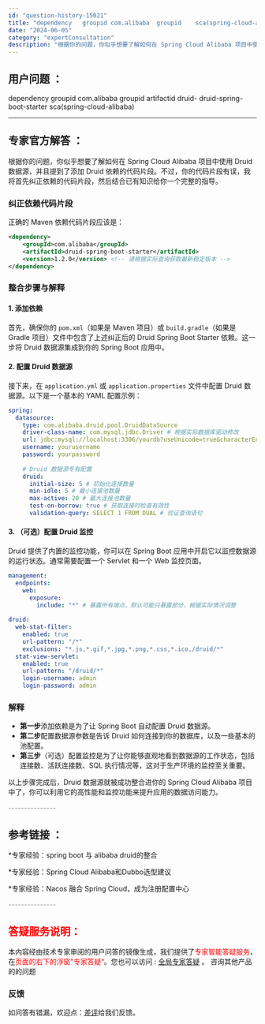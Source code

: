 ```yaml
---
id: "question-history-15021"
title: "dependency   groupid com.alibaba  groupid    sca(spring-cloud-alibaba)"
date: "2024-06-05"
category: "expertConsultation"
description: "根据你的问题，你似乎想要了解如何在 Spring Cloud Alibaba 项目中使用 Druid 数据源，并且提到了添加 Druid 依赖的代码片段。不过，你的代码片段有误，我将首先纠正依赖的代码片段，然后结合已有知识给你一个完整的指导。### 纠正依赖代码片段正确的 Maven 依赖代码片段应"
---
```


## 用户问题 ： 
 dependency   groupid com.alibaba  groupid   artifactid druid- druid-spring-boot-starter sca(spring-cloud-alibaba) 

---------------
## 专家官方解答 ：

根据你的问题，你似乎想要了解如何在 Spring Cloud Alibaba 项目中使用 Druid 数据源，并且提到了添加 Druid 依赖的代码片段。不过，你的代码片段有误，我将首先纠正依赖的代码片段，然后结合已有知识给你一个完整的指导。

### 纠正依赖代码片段
正确的 Maven 依赖代码片段应该是：

```xml
<dependency>
    <groupId>com.alibaba</groupId>
    <artifactId>druid-spring-boot-starter</artifactId>
    <version>1.2.0</version> <!-- 请根据实际查询获取最新稳定版本 -->
</dependency>
```

### 整合步骤与解释

#### 1. 添加依赖
首先，确保你的 `pom.xml`（如果是 Maven 项目）或 `build.gradle`（如果是 Gradle 项目）文件中包含了上述纠正后的 Druid Spring Boot Starter 依赖。这一步将 Druid 数据源集成到你的 Spring Boot 应用中。

#### 2. 配置 Druid 数据源
接下来，在 `application.yml` 或 `application.properties` 文件中配置 Druid 数据源。以下是一个基本的 YAML 配置示例：

```yaml
spring:
  datasource:
    type: com.alibaba.druid.pool.DruidDataSource
    driver-class-name: com.mysql.jdbc.Driver # 根据实际数据库驱动修改
    url: jdbc:mysql://localhost:3306/yourdb?useUnicode=true&characterEncoding=utf8&serverTimezone=UTC # 数据库URL
    username: yourusername
    password: yourpassword
    
    # Druid 数据源专有配置
    druid:
      initial-size: 5 # 初始化连接数量
      min-idle: 5 # 最小连接池数量
      max-active: 20 # 最大连接池数量
      test-on-borrow: true # 获取连接时检查有效性
      validation-query: SELECT 1 FROM DUAL # 验证查询语句
```

#### 3. （可选）配置 Druid 监控
Druid 提供了内置的监控功能，你可以在 Spring Boot 应用中开启它以监控数据源的运行状态。通常需要配置一个 Servlet 和一个 Web 监控页面。

```yaml
management:
  endpoints:
    web:
      exposure:
        include: "*" # 暴露所有端点，默认可能只暴露部分，根据实际情况调整
      
druid:
  web-stat-filter:
    enabled: true
    url-pattern: "/*"
    exclusions: "*.js,*.gif,*.jpg,*.png,*.css,*.ico,/druid/*"
  stat-view-servlet:
    enabled: true
    url-pattern: "/druid/*"
    login-username: admin
    login-password: admin
```

### 解释
- **第一步**添加依赖是为了让 Spring Boot 自动配置 Druid 数据源。
- **第二步**配置数据源参数是告诉 Druid 如何连接到你的数据库，以及一些基本的池配置。
- **第三步**（可选）配置监控是为了让你能够直观地看到数据源的工作状态，包括连接数、活跃连接数、SQL 执行情况等，这对于生产环境的监控至关重要。

以上步骤完成后，Druid 数据源就被成功整合进你的 Spring Cloud Alibaba 项目中了，你可以利用它的高性能和监控功能来提升应用的数据访问能力。


<font color="#949494">---------------</font> 


## 参考链接 ：

*专家经验：spring boot 与 alibaba druid的整合 
 
 *专家经验：Spring Cloud Alibaba和Dubbo选型建议 
 
 *专家经验：Nacos 融合 Spring Cloud，成为注册配置中心 


 <font color="#949494">---------------</font> 
 


## <font color="#FF0000">答疑服务说明：</font> 

本内容经由技术专家审阅的用户问答的镜像生成，我们提供了<font color="#FF0000">专家智能答疑服务</font>，在<font color="#FF0000">页面的右下的浮窗”专家答疑“</font>。您也可以访问 : [全局专家答疑](https://opensource.alibaba.com/chatBot) 。 咨询其他产品的的问题

### 反馈
如问答有错漏，欢迎点：[差评](https://ai.nacos.io/user/feedbackByEnhancerGradePOJOID?enhancerGradePOJOId=15090)给我们反馈。
